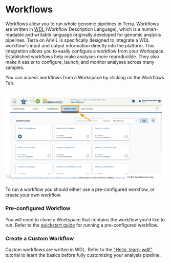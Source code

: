 # Workflows

Workflows allow you to run whole genomic pipelines in Terra. Workflows are written in [WDL](https://openwdl.org/#) (Workflow Description Language), which is a human-readable and writable language originally developed for genomic analysis pipelines. Terra on AnVIL is specifically designed to integrate a WDL workflow's input and output information directly into the platform. This integration allows you to easily configure a workflow from your Workspace. Established workflows help make analyses more reproducible. They also make it easier to configure, launch, and monitor analyses across many samples.

You can access workflows from a Workspace by clicking on the Workflows Tab.

<img src="08-workflows_files/figure-html//1mcDeXSRgfN8LsOKihL4dh_wVmo9gFRlefxcB9zALyqQ_gf517266050_0_149.png" title="Image shows a screenshot of the Workspace, with the Workflows Tab highlighted." alt="Image shows a screenshot of the Workspace, with the Workflows Tab highlighted."  />

To run a workflow you should either use a pre-configured workflow, or create your own workflow.

### Pre-configured Workflow

You will need to clone a Workspace that contains the workflow you'd like to run. Refer to the [quickstart guide](https://support.terra.bio/hc/en-us/articles/360043454592-Workflows-Quickstart-Part-1-Run-pre-configured-workflow) for running a pre-configured workflow.
    
### Create a Custom Workflow

Custom workflows are written in WDL. Refer to the ["Hello, learn-wdl!"](https://support.terra.bio/hc/en-us/articles/360037117492-Getting-started-with-WDL) tutorial to learn the basics before fully customizing your analysis pipeline.
